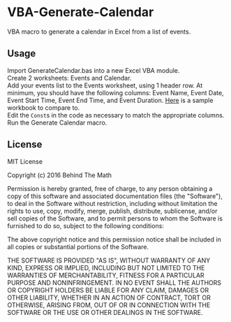 # VBA-Generate-Calendar
VBA macro to generate a calendar in Excel from a list of events.

Usage
-----

Import GenerateCalendar.bas into a new Excel VBA module.  
Create 2 worksheets: Events and Calendar.  
Add your events list to the Events worksheet, using 1 header row. At minimum, you should have the following columns: Event Name, Event Date, Event Start Time, Event End Time, and Event Duration.   [Here](https://docs.google.com/spreadsheets/d/13nmTGkXFL6PW17H03rXzOU6fHmeSnu-SOFysATPxFBQ/edit?usp=sharing) is a sample workbook to compare to.  
Edit the `Const`s in the code as necessary to match the appropriate columns.  
Run the Generate Calendar macro.

License
-------

MIT License

Copyright (c) 2016 Behind The Math

Permission is hereby granted, free of charge, to any person obtaining a copy of this software and associated documentation files (the "Software"), to deal in the Software without restriction, including without limitation the rights to use, copy, modify, merge, publish, distribute, sublicense, and/or sell copies of the Software, and to permit persons to whom the Software is furnished to do so, subject to the following conditions:

The above copyright notice and this permission notice shall be included in all copies or substantial portions of the Software.

THE SOFTWARE IS PROVIDED "AS IS", WITHOUT WARRANTY OF ANY KIND, EXPRESS OR IMPLIED, INCLUDING BUT NOT LIMITED TO THE WARRANTIES OF MERCHANTABILITY, FITNESS FOR A PARTICULAR PURPOSE AND NONINFRINGEMENT. IN NO EVENT SHALL THE AUTHORS OR COPYRIGHT HOLDERS BE LIABLE FOR ANY CLAIM, DAMAGES OR OTHER LIABILITY, WHETHER IN AN ACTION OF CONTRACT, TORT OR OTHERWISE, ARISING FROM, OUT OF OR IN CONNECTION WITH THE SOFTWARE OR THE USE OR OTHER DEALINGS IN THE SOFTWARE.
